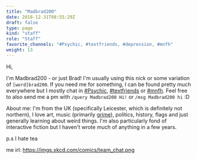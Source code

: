 ```yaml
---
title: "Madbrad200"
date: 2018-12-31T08:55:29Z
draft: false
type: page
kind: "staff"
role: "Staff"
favorite_channels: "#Psychic, #textfriends, #depression, #mnfh"
weight: 13
---
```


Hi,

I'm Madbrad200 - or just Brad! I'm usually using this nick or some variation of `[word]brad200`. If you need me for something, I can be found pretty much everywhere but I mostly chat in [#Psychic](https://kiwiirc.com/client/irc.snoonet.org/psychic), [#textfriends](https://kiwiirc.com/client/irc.snoonet.org/textfriends) or [#mnfh](https://kiwiirc.com/client/irc.snoonet.org/mnfh). Feel free to also send me a pm with `/query Madbrad200 Hi!` or `/msg Madbrad200 hi` :D

About me: I'm from the UK (specifically Leicester, which is definitely not northern), I love art, music (primarily [grime](https://en.wikipedia.org/wiki/Grime_\(music_genre\))), politics, history, flags and just generally learning about weird things. I'm also particularly fond of interactive fiction but I haven't wrote much of anything in a few years.

p.s I hate tea

me irl: https://imgs.xkcd.com/comics/team_chat.png
